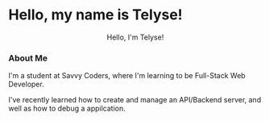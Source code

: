 # Hello, my name is Telyse!
<p align="center"> Hello, I'm Telyse!</p>

### About Me
<p> I'm a student at Savvy Coders, where I'm learning to be Full-Stack Web Developer.</p>
<p> I've recently learned how to create and manage an API/Backend server, and well as how to debug a appilcation.</p>
